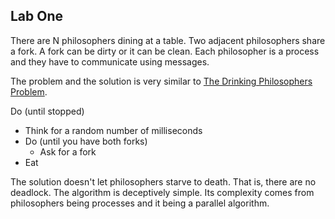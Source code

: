 ## Lab One

There are N philosophers dining at a table. Two adjacent philosophers share a fork. A fork can be dirty or it
can be clean. Each philosopher is a process and they have to communicate using messages.

The problem and the solution is very similar to [The Drinking Philosophers Problem](https://dl.acm.org/citation.cfm?id=1804&dl=ACM&coll=DL).

Do (until stopped)
*  Think for a random number of milliseconds
*  Do (until you have both forks)
    * Ask for a fork
*  Eat
  
The solution doesn't let philosophers starve to death. That is, there are no deadlock. The algorithm is
deceptively simple. Its complexity comes from philosophers being processes and it being a parallel algorithm.
  